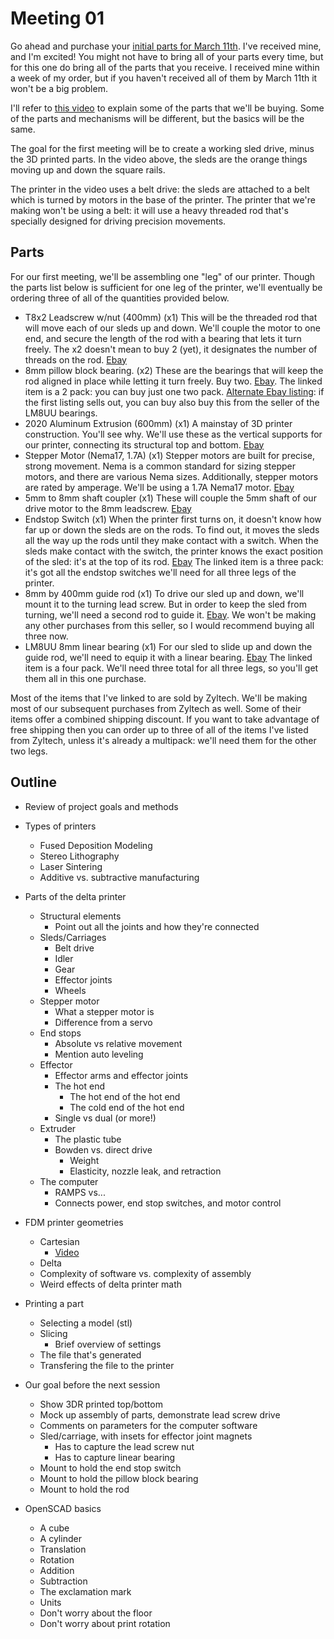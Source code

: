 # Meeting 01

Go ahead and purchase your [initial parts for March 11th](#parts). I've received mine, and I'm excited! You might not have to bring all of your parts every time, but for this one do bring all of the parts that you receive. I received mine within a week of my order, but if you haven't received all of them by March 11th it won't be a big problem.

I'll refer to [this video](https://youtu.be/KroO4_xwKcs) to explain some of the parts that we'll be buying. Some of the parts and mechanisms will be different, but the basics will be the same.

The goal for the first meeting will be to create a working sled drive, minus the 3D printed parts. In the video above, the sleds are the orange things moving up and down the square rails.

The printer in the video uses a belt drive: the sleds are attached to a belt which is turned by motors in the base of the printer. The printer that we're making won't be using a belt: it will use a heavy threaded rod that's specially designed for driving precision movements.

## Parts

For our first meeting, we'll be assembling one "leg" of our printer. Though the parts list below is sufficient for one leg of the printer, we'll eventually be ordering three of all of the quantities provided below.

* T8x2 Leadscrew w/nut (400mm) (x1)
  This will be the threaded rod that will move each of our sleds up and down. We'll couple the motor to one end, and secure the length of the rod with a bearing that lets it turn freely. The x2 doesn't mean to buy 2 (yet), it designates the number of threads on the rod. [Ebay](https://www.ebay.com/itm/322001200138?var=510932183194)
* 8mm pillow block bearing. (x2)
  These are the bearings that will keep the rod aligned in place while letting it turn freely. Buy two. [Ebay](https://www.ebay.com/itm/2X-8mm-pillow-block-Self-aligning-bearing-mounted-support-3D-printer-CNC-Reprap-/322008974125). The linked item is a 2 pack: you can buy just one two pack. [Alternate Ebay listing](https://www.ebay.com/itm/2pcs-KP08-P08-8mm-Diameter-Bore-Self-Aligning-Pillow-Block-Bearing-/132306260310): if the first listing sells out, you can buy also buy this from the seller of the LM8UU bearings.
* 2020 Aluminum Extrusion (600mm) (x1)
  A mainstay of 3D printer construction. You'll see why. We'll use these as the vertical supports for our printer, connecting its structural top and bottom. [Ebay](https://www.ebay.com/itm/322880737350)
* Stepper Motor (Nema17, 1.7A) (x1)
  Stepper motors are built for precise, strong movement. Nema is a common standard for sizing stepper motors, and there are various Nema sizes. Additionally, stepper motors are rated by amperage. We'll be using a 1.7A Nema17 motor. [Ebay](https://www.ebay.com/itm/321966121485)
* 5mm to 8mm shaft coupler (x1)
  These will couple the 5mm shaft of our drive motor to the 8mm leadscrew. [Ebay](https://www.ebay.com/itm/321966928277)
* Endstop Switch (x1)
  When the printer first turns on, it doesn't know how far up or down the sleds are on the rods. To find out, it moves the sleds all the way up the rods until they make contact with a switch. When the sleds make contact with the switch, the printer knows the exact position of the sled: it's at the top of its rod. [Ebay](http://r.ebay.com/yveNca) The linked item is a three pack: it's got all the endstop switches we'll need for all three legs of the printer.
* 8mm by 400mm guide rod (x1)
  To drive our sled up and down, we'll mount it to the turning lead screw. But in order to keep the sled from turning, we'll need a second rod to guide it. [Ebay](https://www.ebay.com/itm/322454805576). We won't be making any other purchases from this seller, so I would recommend buying all three now.
* LM8UU 8mm linear bearing (x1)
  For our sled to slide up and down the guide rod, we'll need to equip it with a linear bearing. [Ebay](https://www.ebay.com/itm/141843551594) The linked item is a four pack. We'll need three total for all three legs, so you'll get them all in this one purchase.
  
Most of the items that I've linked to are sold by Zyltech. We'll be making most of our subsequent purchases from Zyltech as well. Some of their items offer a combined shipping discount. If you want to take advantage of free shipping then you can order up to three of all of the items I've listed from Zyltech, unless it's already a multipack: we'll need them for the other two legs.

## Outline

* Review of project goals and methods
* Types of printers
  * Fused Deposition Modeling
  * Stereo Lithography
  * Laser Sintering
  * Additive vs. subtractive manufacturing
* Parts of the delta printer
  * Structural elements
    * Point out all the joints and how they're connected
  * Sleds/Carriages
    * Belt drive
    * Idler
    * Gear
    * Effector joints
    * Wheels
  * Stepper motor
    * What a stepper motor is
    * Difference from a servo
  * End stops
    * Absolute vs relative movement
    * Mention auto leveling
  * Effector
    * Effector arms and effector joints
    * The hot end
      * The hot end of the hot end
      * The cold end of the hot end
    * Single vs dual (or more!)
  * Extruder
    * The plastic tube
    * Bowden vs. direct drive
      * Weight
      * Elasticity, nozzle leak, and retraction
  * The computer
    * RAMPS vs...
    * Connects power, end stop switches, and motor control
    
* FDM printer geometries
  * Cartesian
    * [Video](https://www.youtube.com/watch?v=AomaNIpup30)
  * Delta
  * Complexity of software vs. complexity of assembly
  * Weird effects of delta printer math
* Printing a part
  * Selecting a model (stl)
  * Slicing
    * Brief overview of settings
  * The file that's generated
  * Transfering the file to the printer
* Our goal before the next session
  * Show 3DR printed top/bottom
  * Mock up assembly of parts, demonstrate lead screw drive
  * Comments on parameters for the computer software
  * Sled/carriage, with insets for effector joint magnets
    * Has to capture the lead screw nut
    * Has to capture linear bearing
  * Mount to hold the end stop switch
  * Mount to hold the pillow block bearing
  * Mount to hold the rod
* OpenSCAD basics
  * A cube
  * A cylinder
  * Translation
  * Rotation
  * Addition
  * Subtraction
  * The exclamation mark
  * Units
  * Don't worry about the floor
  * Don't worry about print rotation
